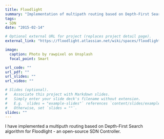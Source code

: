 ```yaml
---
title: Floodlight
summary: "Implementation of multipath routing based on Depth-First Search algorithm."
tags:
- SDN
date: "2015-02-14"

# Optional external URL for project (replaces project detail page).
external_link: "https://floodlight.atlassian.net/wiki/spaces/floodlightcontroller/pages/24805405/We+Want+You..."

image:
  caption: Photo by rawpixel on Unsplash
  focal_point: Smart

url_code: ""
url_pdf: ""
url_slides: ""
url_video: ""

# Slides (optional).
#   Associate this project with Markdown slides.
#   Simply enter your slide deck's filename without extension.
#   E.g. `slides = "example-slides"` references `content/slides/example-slides.md`.
#   Otherwise, set `slides = ""`.
slides: ""
---
```


I have implemented a multiputh routing based on Depth-First Search algorithm for Floodlight - an open-source SDN Controller.
